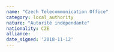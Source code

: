 ```yaml
---
name: "Czech Telecommunication Office"
category: local_authority
nature: "Autorité indépendante"
nationality: CZE
alliance: 
date_signed: '2018-11-12'
---
```

    